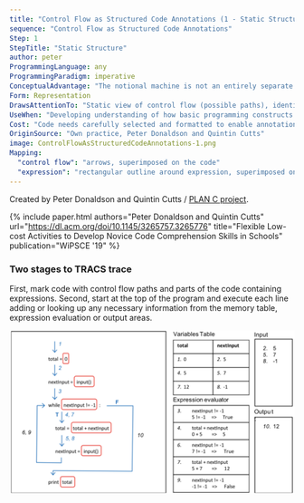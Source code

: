 ```yaml
---
title: "Control Flow as Structured Code Annotations (1 - Static Structure)"
sequence: "Control Flow as Structured Code Annotations"
Step: 1
StepTitle: "Static Structure"
author: peter
ProgrammingLanguage: any
ProgrammingParadigm: imperative
ConceptualAdvantage: "The notional machine is not an entirely separate representation from the code but acts as a secondary notation to add invisible aspects of the code execution."
Form: Representation
DrawsAttentionTo: "Static view of control flow (possible paths), identification of expressions."
UseWhen: "Developing understanding of how basic programming constructs work."
Cost: "Code needs carefully selected and formatted to enable annotation."
OriginSource: "Own practice, Peter Donaldson and Quintin Cutts"
image: ControlFlowAsStructuredCodeAnnotations-1.png
Mapping:
  "control flow": "arrows, superimposed on the code"
  "expression": "rectangular outline around expression, superimposed on the code"
---
```


Created by Peter Donaldson and Quintin Cutts /
[PLAN C project](https://trace.dcs.gla.ac.uk/planc/).

{% include paper.html
   authors="Peter Donaldson and Quintin Cutts"
   url="https://dl.acm.org/doi/10.1145/3265757.3265776"
   title="Flexible Low-cost Activities to Develop Novice Code Comprehension Skills in Schools"
   publication="WiPSCE '19" %}

### Two stages to TRACS trace

First, mark code with control flow paths and parts of the code containing expressions. Second, start at the top of the program and execute each line adding or looking up any necessary information from the memory table, expression evaluation or output areas.

<img src="/assets/images/nm/ControlFlowAsStructuredCodeAnnotations-full.png" class="ui fluid bordered image">
